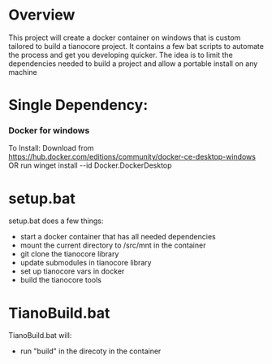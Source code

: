 # Overview 
This project will create a docker container on windows that is custom tailored to build a tianocore project. 
It contains a few bat scripts to automate the process and get you developing quicker.
The idea is to limit the dependencies needed to build a project and allow a portable install on any machine 


# Single Dependency: 
### Docker for windows 
To Install: 
    Download from https://hub.docker.com/editions/community/docker-ce-desktop-windows
OR  run winget install --id Docker.DockerDesktop


# setup.bat 
setup.bat does a few things:
- start a docker container that has all needed dependencies
- mount the current directory to /src/mnt in the container 
- git clone the tianocore library 
- update submodules in tianocore library 
- set up tianocore vars in docker
- build the tianocore tools

# TianoBuild.bat
TianoBuild.bat will:
- run "build" in the direcoty in the container 
